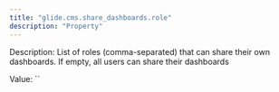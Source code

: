 ```yaml
---
title: "glide.cms.share_dashboards.role"
description: "Property"
---
```


Description: List of roles (comma-separated) that can share their own dashboards. If empty, all users can share their dashboards

Value: ``